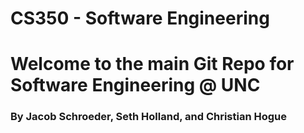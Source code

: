 # CS350 - Software Engineering
# Welcome to the main Git Repo for Software Engineering @ UNC
### By Jacob Schroeder, Seth Holland, and Christian Hogue
